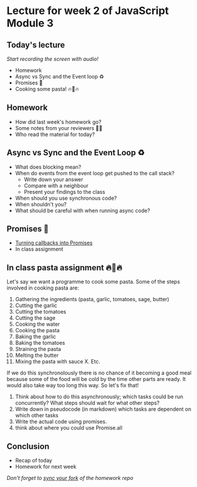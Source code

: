 # Lecture for week 2 of JavaScript Module 3

## Today's lecture
*Start recording the screen with audio!*
* Homework
* Async vs Sync and the Event loop ♻️
* Promises 💍
* Cooking some pasta! 🔥🍝🔥

## Homework
* How did last week's homework go?
* Some notes from your reviewers 👨‍🏫
* Who read the material for today?

## Async vs Sync and the Event Loop ♻️
* What does blocking mean?
* When do events from the event loop get pushed to the call stack?
    - Write down your answer
    - Compare with a neighbour
    - Present your findings to the class
* When should you use synchronous code?
* When shouldn't you?
* What should be careful with when running async code?

## Promises 💍
* [Turning callbacks into Promises](https://codepen.io/Razpudding/pen/vrgKmR)
* In class assignment

## In class pasta assignment 🔥🍝🔥
Let's say we want a programme to cook some pasta. Some of the steps involved in cooking pasta are:
1. Gathering the ingredients (pasta, garlic, tomatoes, sage, butter)
2. Cutting the garlic
3. Cutting the tomatoes
4. Cutting the sage
4. Cooking the water
5. Cooking the pasta
6. Baking the garlic
6. Baking the tomatoes
7. Straining the pasta
8. Melting the butter
6. Mixing the pasta with sauce
X. Etc.

If we do this synchronolously there is no chance of it becoming a good meal because some of the food will be cold by the time other parts are ready. It would also take way too long this way. So let's fix that!
1. Think about how to do this asynchronously; which tasks could be run concurrently? What steps should wait for what other steps?
2. Write down in pseudocode (in markdown) which tasks are dependent on which other tasks
3. Write the actual code using promises.
4. think about where you could use Promise.all

## Conclusion
* Recap of today
* Homework for next week

*Don't forget to [sync your fork](https://gist.github.com/remarcmij/63c6bd072a6682dd716af4c14aaa3227) of the homework repo*